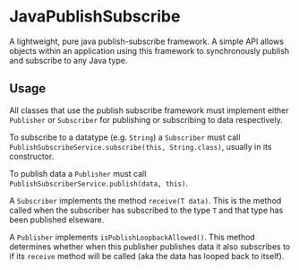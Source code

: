 # JavaPublishSubscribe

A lightweight, pure java publish-subscribe framework. A simple API allows objects within an application using this framework to synchronously publish and subscribe to any Java type. 

## Usage
All classes that use the publish subscribe framework must implement either `Publisher` or `Subscriber` for publishing or subscribing to data respectively.

To subscribe to a datatype (e.g. `String`) a `Subscriber` must call `PublishSubscribeService.subscribe(this, String.class)`, usually in its constructor.

To publish data a `Publisher` must call `PublishSubscriberService.publish(data, this)`.

A `Subscriber` implements the method `receive(T data)`. This is the method called when the subscriber has subscribed to the type `T` and that type has been published elseware.

A `Publisher` implements `isPublishLoopbackAllowed()`. This method determines whether when this publisher publishes data it also subscribes to if its `receive` method will be called (aka the data has looped back to itself).

